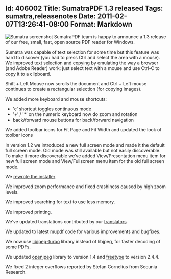 Id: 406002
Title: SumatraPDF 1.3 released
Tags: sumatra,releasenotes
Date: 2011-02-07T13:26:41-08:00
Format: Markdown
--------------
![Sumatra
screenshot](http://kjkpub.s3.amazonaws.com/blog/sumatra/sum-shot-02-small.png "Sumatra screenshot")
SumatraPDF team is happy to announce a 1.3 release of our free, small,
fast, open source <span class="caps">PDF</span> reader for Windows.

Sumatra was capable of text selection for some time but this feature was
hard to discover (you had to press Ctrl and select the area with a
mouse). We improved text selection and copying by emulating the way a
browser (and Adobe Reader) work: just select text with a mouse and use
Ctrl-C to copy it to a clipboard.

Shift + Left Mouse now scrolls the document and Ctrl + Left mouse
continues to create a rectangular selection (for copying images).

We added more keyboard and mouse shortcuts:

-   'c’ shortcut toggles continuous mode
-   '+’ / '\*’ on the numeric keyboard now do zoom and rotation
-   back/forward mouse buttons for back/forward navigation

We added toolbar icons for Fit Page and Fit Width and updated the look
of toolbar icons

In version 1.2 we introduced a new full screen mode and made it the
default full screen mode. Old mode was still available but not easily
discoverable. To make it more discoverable we’ve added View/Presentation
menu item for new full screen mode and View/Fullscreen menu item for the
old full screen mode.

We [rewrote the
installer](/article/8nqb/Writing-a-custom-installer-for-windows-software.html)

We improved zoom performance and fixed crashiness caused by high zoom
levels.

We improved searching for text to use less memory.

We improved printing.

We’ve updated translations contributed by our
[translators](https://github.com/sumatrapdfreader/sumatrapdf/blob/master/TRANSLATORS)

We updated to latest [mupdf](http://mupdf.com/) code for various
improvements and bugfixes.

We now use [libjpeg-turbo](http://libjpeg-turbo.virtualgl.org/) library
instead of libjpeg, for faster decoding of some PDFs.

We updated [openjpeg](http://www.openjpeg.org/) library to version 1.4
and [freetype](http://freetype.sourceforge.net/) to version 2.4.4.

We fixed 2 integer overflows reported by Stefan Cornelius from Secunia
Research.
